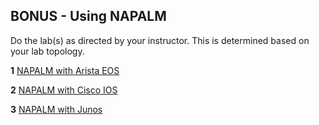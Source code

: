 ## BONUS - Using NAPALM

Do the lab(s) as directed by your instructor.  This is determined based on your lab topology.

**1** [NAPALM with Arista EOS](ZBONUS_NAPALM_Arista.md)


**2** [NAPALM with Cisco IOS](ZBONUS_NAPALM_IOS.md)

**3** [NAPALM with Junos](ZBONUS_NAPALM_JUNOS.md)

